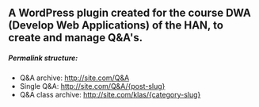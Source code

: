 ## A WordPress plugin created for the course DWA (Develop Web Applications) of the HAN, to create and manage Q&A's.

##### Permalink structure:
- Q&A archive: http://site.com/Q&A
- Single Q&A: http://site.com/Q&A/{post-slug}
- Q&A class archive: http://site.com/klas/{category-slug}
